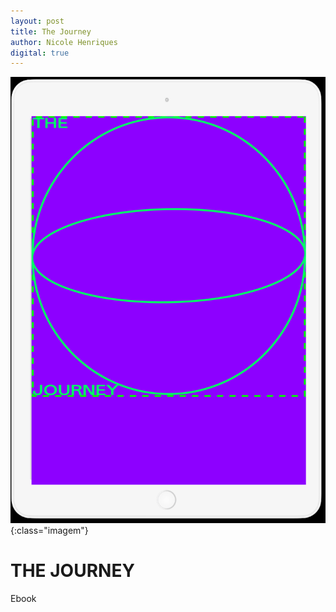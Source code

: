 ```yaml
---
layout: post
title: The Journey
author: Nicole Henriques
digital: true
---
```

![the journey](assets/images/thejourney_cover.gif "the journey cover"){:class="imagem"}
# THE JOURNEY
Ebook

                      
            